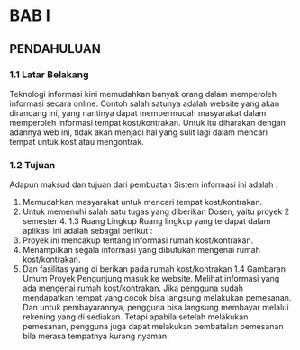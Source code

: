 # BAB I
## PENDAHULUAN
### 1.1	Latar Belakang
Teknologi informasi kini memudahkan banyak orang dalam memperoleh informasi secara online. Contoh salah satunya adalah website yang akan dirancang ini, yang nantinya  dapat mempermudah masyarakat dalam memperoleh informasi tempat kost/kontrakan. Untuk itu diharakan dengan adannya web ini, tidak akan menjadi hal yang sulit lagi dalam mencari tempat untuk kost atau mengontrak.
### 1.2	Tujuan
Adapun maksud dan tujuan dari pembuatan Sistem informasi  ini adalah :
1.	Memudahkan masyarakat untuk mencari tempat kost/kontrakan.
2.	Untuk memenuhi salah satu tugas yang diberikan Dosen, yaitu proyek 2 semester 4.
1.3 	Ruang Lingkup
Ruang lingkup yang terdapat dalam aplikasi ini adalah sebagai berikut :
1.	Proyek ini mencakup tentang informasi rumah kost/kontrakan.
2.	Menampilkan segala informasi yang dibutukan mengenai rumah kost/kontrakan.
3.	Dan fasilitas yang di berikan pada rumah kost/kontrakan
1.4	Gambaran Umum Proyek
	Pengunjung masuk ke website. Melihat informasi yang ada mengenai rumah kost/kontrakan. Jika pengguna sudah mendapatkan tempat yang cocok bisa langsung melakukan pemesanan. Dan untuk pembayarannya, pengguna bisa langsung membayar melalui rekening yang di sediakan. Tetapi apabila setelah melakukan pemesanan, pengguna juga dapat melakukan pembatalan pemesanan bila merasa tempatnya kurang nyaman.

